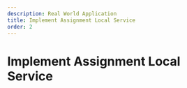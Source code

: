 ```yaml
---
description: Real World Application
title: Implement Assignment Local Service
order: 2
---
```


# Implement Assignment Local Service
<!-- 
<div class="ahead">
<h4>Exercise Goals</h4>
	<ul>
		<li>Implement <code>addAssignment()</code></li>
		<li>Implement <code>updateAssignment()</code></li>
		<li>Implement the finder methods</li>
		<li>Silence generated methods</li>
		<li>Do a final code review</li>
		<li>Rebuild the service</li>
	</ul>
</div>

## Implement `addAssignment()`

Before implementing the method for adding assignments, open the local service base class `AssignmentLocalServiceBaseImpl` and take a look at the generated `addAssigment()` method. This method doesn't automatically generate an ID, set the audit fields (like creation or modification date), or validate the entity:

```java
@Indexable(type = IndexableType.REINDEX)
@Override
public Assignment addAssignment(Assignment assignment) {
	assignment.setNew(true);

	return assignmentPersistence.update(assignment);
}
```

Create an overload for `addAssignment()` to take care of these tasks: 

1. **Open** the `AssignmentLocalServiceImpl`. The empty class looks like this:
	```java
	/**
	 * Copyright (c) 2000-present Liferay, Inc. All rights reserved.
	 *
	 * This library is free software; you can redistribute it and/or modify it under
	 * the terms of the GNU Lesser General Public License as published by the Free
	 * Software Foundation; either version 2.1 of the License, or (at your option)
	 * any later version.
	 *
	 * This library is distributed in the hope that it will be useful, but WITHOUT
	 * ANY WARRANTY; without even the implied warranty of MERCHANTABILITY or FITNESS
	 * FOR A PARTICULAR PURPOSE. See the GNU Lesser General Public License for more
	 * details.
	 */
	
	package com.liferay.training.gradebook.service.impl;
	
	import com.liferay.portal.aop.AopService;
	import com.liferay.training.gradebook.service.base.AssignmentLocalServiceBaseImpl;
	
	import org.osgi.service.component.annotations.Component;
	
	/**
	 * The implementation of the assignment local service.
	 *
	 * <p>
	 * All custom service methods should be put in this class. Whenever methods are added, rerun ServiceBuilder to copy their definitions into the <code>com.liferay.training.gradebook.service.AssignmentLocalService</code> interface.
	 *
	 * <p>
	 * This is a local service. Methods of this service will not have security checks based on the propagated JAAS credentials because this service can only be accessed from within the same VM.
	 * </p>
	 *
	 * @author Brian Wing Shun Chan
	 * @see AssignmentLocalServiceBaseImpl
	 */
	@Component(
		property = "model.class.name=com.liferay.training.gradebook.model.Assignment",
		service = AopService.class
	)
	public class AssignmentLocalServiceImpl extends AssignmentLocalServiceBaseImpl {
	
		/*
		 * NOTE FOR DEVELOPERS:
		 *
		 * Never reference this class directly. Use <code>com.liferay.training.gradebook.service.AssignmentLocalService</code> via injection or a <code>org.osgi.util.tracker.ServiceTracker</code> or use <code>com.liferay.training.gradebook.service.AssignmentLocalServiceUtil</code>.
		 */
	}
	```

2. **Implement** the `addAssignment()` in the class as follows:
	```java
	
	public Assignment addAssignment(
		long groupId, Map<Locale, String> titleMap, Map<Locale, String> descriptionMap,
		Date dueDate, ServiceContext serviceContext)
		throws PortalException {
	
		// Get group and user.

		Group group = groupLocalService.getGroup(groupId);
	
		long userId = serviceContext.getUserId();
	
		User user = userLocalService.getUser(userId);
	
		// Generate primary key for the assignment.
	
		long assignmentId =
			counterLocalService.increment(Assignment.class.getName());
	
		// Create assigment. This doesn't yet persist the entity.
	
		Assignment assignment = createAssignment(assignmentId);
	
		// Populate fields.
	
		assignment.setCompanyId(group.getCompanyId());
		assignment.setCreateDate(serviceContext.getCreateDate(new Date()));
		assignment.setDueDate(dueDate);
		assignment.setDescriptionMap(descriptionMap);
		assignment.setGroupId(groupId);
		assignment.setModifiedDate(serviceContext.getModifiedDate(new Date()));
		assignment.setTitleMap(titleMap);
		assignment.setUserId(userId);
		assignment.setUserName(user.getScreenName());
	
		// Persist assignment to database.
	
		return super.addAssignment(assignment);
	}
	```

## Implement updateAssignment

1. **Create** an overload for the `updateAssignment()`:
	```java
	public Assignment updateAssignment(
		long assignmentId, Map<Locale, String> titleMap, Map<Locale, String> descriptionMap,
		Date dueDate, ServiceContext serviceContext)
		throws PortalException {
	
		// Get the Assignment by id.
	
		Assignment assignment = getAssignment(assignmentId);
	
		// Set updated fields and modification date.
	
		assignment.setModifiedDate(new Date());
		assignment.setTitleMap(titleMap);
		assignment.setDueDate(dueDate);
		assignment.setDescriptionMap(descriptionMap);
	
		assignment = super.updateAssignment(assignment);
	
		return assignment;
	}
	```

## Implement the Finder Methods

Defining finders in `service.xml` automatically creates the corresponding methods in the persistence classes, but we cannot access those directly from the controller layer and have to implement façades in the service implementation class. 

1. **Implement** the finder methods as follows:
	```java
	public List<Assignment> getAssignmentsByGroupId(long groupId) {
	
		return assignmentPersistence.findByGroupId(groupId);
	}
	
	public List<Assignment> getAssignmentsByGroupId(
		long groupId, int start, int end) {
	
		return assignmentPersistence.findByGroupId(groupId, start, end);
	}
	
	public List<Assignment> getAssignmentsByGroupId(
		long groupId, int start, int end,
		OrderByComparator<Assignment> orderByComparator) {
	
		return assignmentPersistence.findByGroupId(
			groupId, start, end, orderByComparator);
	}
	
	public List<Assignment> getAssignmentsByKeywords(
		long groupId, String keywords, int start, int end,
		OrderByComparator<Assignment> orderByComparator) {
	
		return assignmentLocalService.dynamicQuery(
			getKeywordSearchDynamicQuery(groupId, keywords), start, end,
			orderByComparator);
	}
	
	public long getAssignmentsCountByKeywords(long groupId, String keywords) {
		return assignmentLocalService.dynamicQueryCount(
			getKeywordSearchDynamicQuery(groupId, keywords));
	}
	
	private DynamicQuery getKeywordSearchDynamicQuery(
		long groupId, String keywords) {
	
		DynamicQuery dynamicQuery = dynamicQuery().add(
			RestrictionsFactoryUtil.eq("groupId", groupId));
	
		if (Validator.isNotNull(keywords)) {
			Disjunction disjunctionQuery =
				RestrictionsFactoryUtil.disjunction();
	
			disjunctionQuery.add(
				RestrictionsFactoryUtil.like("title", "%" + keywords + "%"));
			disjunctionQuery.add(
				RestrictionsFactoryUtil.like(
					"description", "%" + keywords + "%"));
			dynamicQuery.add(disjunctionQuery);
		}
	
		return dynamicQuery;
	}
	```

> For the sake of this exercise, we introduced a custom `getAssignmentsByKeywords()` method here, which we will use on the user interface later for searching. This method is using [Dynamic Queries](https://dev.liferay.com/en/develop/tutorials/-/knowledge_base/7-2/dynamic-query), which allow you to query the database with custom SQL. Note that this specific query wouldn't work well with localized fields, which are stored in xml.

## "Silence" the Generated Method 

Sometimes it's practical to silence generated methods to ensure correct API usage. Override and "silence" the generated `addAssignment()` and `updateAssignment()` method signatures, which we replaced with our overrides before:

```java
@Override
public Assignment addAssignment(Assignment assignment) {
	throw new UnsupportedOperationException("Not supported.");
}

@Override
public Assignment updateAssignment(Assignment assignment) {
	throw new UnsupportedOperationException(
			"Not supported.");
}
```

<br />

## Do a Final Code Review

1. **Resolve** missing imports.
1. **Fix** indents and spacing by using automatic code formatting.

The final `AssignmentLocalServiceImpl.java` class will look like this:

```java
/**
 * Copyright (c) 2000-present Liferay, Inc. All rights reserved.
 *
 * This library is free software; you can redistribute it and/or modify it under
 * the terms of the GNU Lesser General Public License as published by the Free
 * Software Foundation; either version 2.1 of the License, or (at your option)
 * any later version.
 *
 * This library is distributed in the hope that it will be useful, but WITHOUT
 * ANY WARRANTY; without even the implied warranty of MERCHANTABILITY or FITNESS
 * FOR A PARTICULAR PURPOSE. See the GNU Lesser General Public License for more
 * details.
 */

package com.liferay.training.gradebook.service.impl;

import com.liferay.portal.aop.AopService;
import com.liferay.portal.kernel.dao.orm.Disjunction;
import com.liferay.portal.kernel.dao.orm.DynamicQuery;
import com.liferay.portal.kernel.dao.orm.RestrictionsFactoryUtil;
import com.liferay.portal.kernel.exception.PortalException;
import com.liferay.portal.kernel.model.Group;
import com.liferay.portal.kernel.model.User;
import com.liferay.portal.kernel.service.ServiceContext;
import com.liferay.portal.kernel.util.OrderByComparator;
import com.liferay.portal.kernel.util.Validator;
import com.liferay.training.gradebook.model.Assignment;
import com.liferay.training.gradebook.service.base.AssignmentLocalServiceBaseImpl;

import java.util.Date;
import java.util.List;
import java.util.Locale;
import java.util.Map;

import org.osgi.service.component.annotations.Component;

/**
 * The implementation of the assignment local service.
 *
 * <p>
 * All custom service methods should be put in this class. Whenever methods are
 * added, rerun ServiceBuilder to copy their definitions into the
 * <code>com.liferay.training.gradebook.service.AssignmentLocalService</code>
 * interface.
 *
 * <p>
 * This is a local service. Methods of this service will not have security
 * checks based on the propagated JAAS credentials because this service can only
 * be accessed from within the same VM.
 * </p>
 *
 * @author Brian Wing Shun Chan
 * @see AssignmentLocalServiceBaseImpl
 */
@Component(
	property = "model.class.name=com.liferay.training.gradebook.model.Assignment", 
	service = AopService.class
)
public class AssignmentLocalServiceImpl extends AssignmentLocalServiceBaseImpl {

	/*
	 * NOTE FOR DEVELOPERS:
	 *
	 * Never reference this class directly. Use
	 * <code>com.liferay.training.gradebook.service.AssignmentLocalService</code>
	 * via injection or a <code>org.osgi.util.tracker.ServiceTracker</code> or use
	 * <code>com.liferay.training.gradebook.service.AssignmentLocalServiceUtil</code
	 * >.
	 */

	public Assignment addAssignment(long groupId, Map<Locale, String> titleMap, Map<Locale, String> descriptionMap,
			Date dueDate, ServiceContext serviceContext) throws PortalException {

		// Get group and user.

		Group group = groupLocalService.getGroup(groupId);

		long userId = serviceContext.getUserId();

		User user = userLocalService.getUser(userId);

		// Generate primary key for the assignment.

		long assignmentId = counterLocalService.increment(Assignment.class.getName());

		// Create assigment. This doesn't yet persist the entity.

		Assignment assignment = createAssignment(assignmentId);

		// Populate fields.

		assignment.setCompanyId(group.getCompanyId());
		assignment.setCreateDate(serviceContext.getCreateDate(new Date()));
		assignment.setDueDate(dueDate);
		assignment.setDescriptionMap(descriptionMap);
		assignment.setGroupId(groupId);
		assignment.setModifiedDate(serviceContext.getModifiedDate(new Date()));
		assignment.setTitleMap(titleMap);
		assignment.setUserId(userId);
		assignment.setUserName(user.getScreenName());

		// Persist assignment to database.

		return super.addAssignment(assignment);
	}

	public Assignment updateAssignment(long assignmentId, Map<Locale, String> titleMap,
			Map<Locale, String> descriptionMap, Date dueDate, ServiceContext serviceContext) throws PortalException {

		// Get the Assignment by id.

		Assignment assignment = getAssignment(assignmentId);

		// Set updated fields and modification date.

		assignment.setModifiedDate(new Date());
		assignment.setTitleMap(titleMap);
		assignment.setDueDate(dueDate);
		assignment.setDescriptionMap(descriptionMap);

		assignment = super.updateAssignment(assignment);

		return assignment;
	}

	public List<Assignment> getAssignmentsByGroupId(long groupId) {

		return assignmentPersistence.findByGroupId(groupId);
	}

	public List<Assignment> getAssignmentsByGroupId(long groupId, int start, int end) {

		return assignmentPersistence.findByGroupId(groupId, start, end);
	}

	public List<Assignment> getAssignmentsByGroupId(long groupId, int start, int end,
			OrderByComparator<Assignment> orderByComparator) {

		return assignmentPersistence.findByGroupId(groupId, start, end, orderByComparator);
	}

	public List<Assignment> getAssignmentsByKeywords(
		long groupId, String keywords, int start, int end,
		OrderByComparator<Assignment> orderByComparator) {
	
		return assignmentLocalService.dynamicQuery(
			getKeywordSearchDynamicQuery(groupId, keywords), start, end,
			orderByComparator);
	}
	
	public long getAssignmentsCountByKeywords(long groupId, String keywords) {
		return assignmentLocalService.dynamicQueryCount(
			getKeywordSearchDynamicQuery(groupId, keywords));
	}
	
	private DynamicQuery getKeywordSearchDynamicQuery(
		long groupId, String keywords) {
	
		DynamicQuery dynamicQuery = dynamicQuery().add(
			RestrictionsFactoryUtil.eq("groupId", groupId));
	
		if (Validator.isNotNull(keywords)) {
			Disjunction disjunctionQuery =
				RestrictionsFactoryUtil.disjunction();
	
			disjunctionQuery.add(
				RestrictionsFactoryUtil.like("title", "%" + keywords + "%"));
			disjunctionQuery.add(
				RestrictionsFactoryUtil.like(
					"description", "%" + keywords + "%"));
			dynamicQuery.add(disjunctionQuery);
		}
	
		return dynamicQuery;
	}

	@Override
	public Assignment addAssignment(Assignment assignment) {

		throw new UnsupportedOperationException("Not supported.");
	}

	@Override
	public Assignment updateAssignment(Assignment assignment) {

		throw new UnsupportedOperationException("Not supported.");
	}

}
```

## Rebuild the Service

1. **Run** the `buildService` Gradle task to regenerate the service. -->

